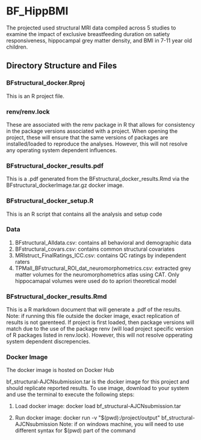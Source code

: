 # BF_HippBMI
The projected used structural MRI data compiled across 5 studies to examine the impact of exclusive breastfeeding duration on satiety responsiveness, hippocampal grey matter density, and BMI in 7-11 year old children.

## Directory Structure and Files

### BFstructural_docker.Rproj
This is an R project file.

### renv/renv.lock
These are associated with the renv package in R that allows for consistency in the package versions associated with a project. When opening the project, these will ensure that the same versions of packages are installed/loaded to reproduce the analyses. However, this will not resolve any operating system dependent influences. 

### BFstructural_docker_results.pdf 
This is a .pdf generated from the BFstructural_docker_results.Rmd via the BFstructural_dockerImage.tar.gz docker image.

### BFstructural_docker_setup.R
This is an R script that contains all the analysis and setup code

### Data
1) BFstructural_Alldata.csv: contains all behavioral and demographic data
2) BFstructural_covars.csv: contains common structural covariates
3) MRIstruct_FinalRatings_ICC.csv: contains QC ratings by independent raters
4) TPMall_BFstructural_ROI_dat_neuromorphometrics.csv: extracted grey matter volumes for the neuromorphometrics atlas using CAT. Only hippocamapal volumes were used do to apriori theoretical model

### BFstructural_docker_results.Rmd 
This is a R markdown document that will generate a .pdf of the results. 
Note: if running this file outside the docker image, exact replication of results is not garenteed. If project is first loaded, then package versions will match due to the use of the package renv (will load project specific version of R packages listed in renv.lock). However, this will not resolve opperating system dependent discrepencies.

### Docker Image
The docker image is hosted on Docker Hub



bf_structural-AJCNsubmission.tar is the docker image for this project and should replicate reported results. To use image, download to your system and use the terminal to execute the following steps:

1) Load docker image: 
        docker load bf_structural-AJCNsubmission.tar

2) Run docker image: 
        docker run -v "$(pwd):/project/output" bf_structural-AJCNsubmission
        Note: if on windows machine, you will need to use different syntax for $(pwd) part of the command
